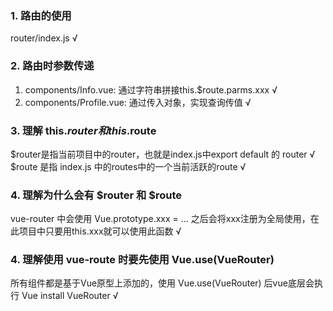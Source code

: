 ### 1. 路由的使用
router/index.js   √
### 2. 路由时参数传递
1. components/Info.vue: 通过字符串拼接this.$route.parms.xxx   √
2. components/Profile.vue: 通过传入对象，实现查询传值       √
### 3. 理解 this.$router 和 this.$route
$router是指当前项目中的router，也就是index.js中export default 的 router   √
$route 是指 index.js 中的routes中的一个当前活跃的route    √
### 4. 理解为什么会有 $router 和 $route
vue-router 中会使用 Vue.prototype.xxx = ... 之后会将xxx注册为全局使用，在此项目中只要用this.xxx就可以使用此函数   √
### 4. 理解使用 vue-route 时要先使用 Vue.use(VueRouter) 
所有组件都是基于Vue原型上添加的，使用 Vue.use(VueRouter) 后vue底层会执行 Vue install VueRouter    √